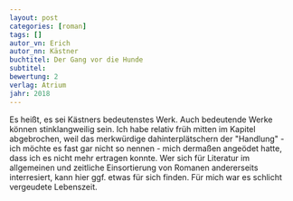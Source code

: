```yaml
---
layout: post
categories: [roman]
tags: []
autor_vn: Erich
autor_nn: Kästner
buchtitel: Der Gang vor die Hunde
subtitel:
bewertung: 2
verlag: Atrium
jahr: 2018
---
```


Es heißt, es sei Kästners bedeutenstes Werk. Auch bedeutende Werke können stinklangweilig sein. Ich habe relativ früh mitten im Kapitel abgebrochen, weil das merkwürdige dahinterplätschern der "Handlung" - ich möchte es fast gar nicht so nennen - mich dermaßen angeödet hatte, dass ich es nicht mehr ertragen konnte.
Wer sich für Literatur im allgemeinen und zeitliche Einsortierung von Romanen andererseits interresiert, kann hier ggf. etwas für sich finden. Für mich war es schlicht vergeudete Lebenszeit.
